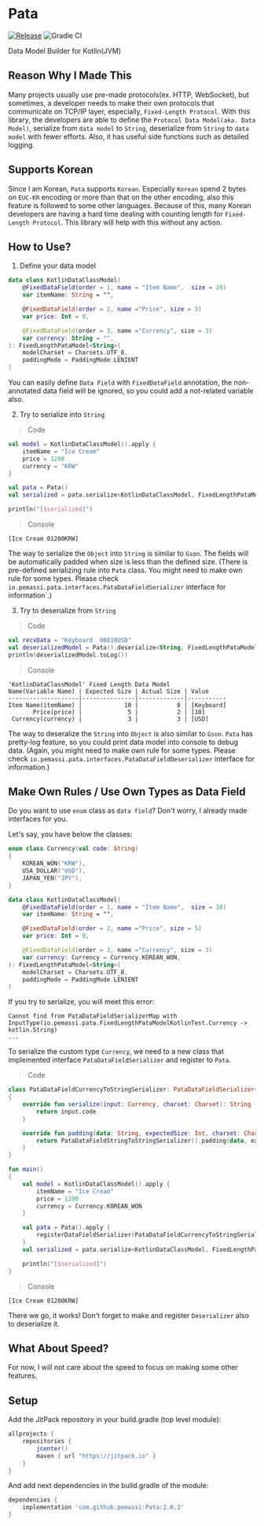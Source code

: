 # Pata
[![Release](https://jitpack.io/v/pemassi/Pata.svg)](https://jitpack.io/#pemassi/Pata)
![Gradle CI](https://github.com/pemassi/DataModelBuilder/actions/workflows/gradle-ci.yml/badge.svg)

Data Model Builder for Kotlin(JVM)

## Reason Why I Made This
Many projects usually use pre-made protocols(ex. HTTP, WebSocket), but sometimes, a developer needs to make their own protocols that communicate on TCP/IP layer, especially, `Fixed-Length Protocol`. With this library, the developers are able to define the `Protocol Data Model(aka. Data Model)`, serialize from `data model` to `String`, deserialize from `String` to `data model` with fewer efforts. Also, it has useful side functions such as detailed logging.

## Supports Korean
Since I am Korean, `Pata` supports `Korean`. Especially `Korean` spend 2 bytes on `EUC-KR` encoding or more than that on the other encoding, also this feature is followed to some other languages. Because of this, many Korean developers are having a hard time dealing with counting length for `Fixed-Length Protocol`. This library will help with this without any action.

## How to Use?
1. Define your data model
```kotlin
data class KotlinDataClassModel(
    @FixedDataField(order = 1, name = "Item Name",  size = 10)
    var itemName: String = "",

    @FixedDataField(order = 2, name ="Price", size = 5)
    var price: Int = 0,

    @FixedDataField(order = 3, name ="Currency", size = 3)
    var currency: String = "",
): FixedLengthPataModel<String>(
    modelCharset = Charsets.UTF_8,
    paddingMode = PaddingMode.LENIENT
)
```

You can easily define `Data Field` with `FixedDataField` annotation, the non-annotated data field will be ignored, so you could add a not-related variable also.

2. Try to serialize into `String`
> Code
```kotlin
val model = KotlinDataClassModel().apply {
    itemName = "Ice Cream"
    price = 1200
    currency = "KRW"
}

val pata = Pata()
val serialized = pata.serialize<KotlinDataClassModel, FixedLengthPataModel<String>, String>(model)

println("[$serialized]")
```

> Console
```console
[Ice Cream 01200KRW]
```
The way to serialize the `Object` into `String` is similar to `Gson`. The fields will be automatically padded when size is less than the defined size. (There is pre-defined serializing rule into `Pata` class. You might need to make own rule for some types. Please check `io.pemassi.pata.interfaces.PataDataFieldSerializer` interface for information`.)

3. Try to deserialize from `String`
> Code
```kotlin
val recvData = "Keyboard  00010USD"
val deserializedModel = Pata().deserialize<String, FixedLengthPataModel<String>, KotlinDataClassModel>(recvData)
println(deserializedModel.toLog())
```

> Console
```console
'KotlinDataClassModel' Fixed Length Data Model
Name(Variable Name) | Expected Size | Actual Size | Value     
--------------------|---------------|-------------|-----------
Item Name(itemName) |            10 |           8 | [Keyboard]
       Price(price) |             5 |           2 | [10]      
 Currency(currency) |             3 |           3 | [USD]   
```

The way to deseralize the `String` into `Object` is also similar to `Gson`. `Pata` has pretty-log feature, so you could print data model into console to debug data. (Again, you might need to make own rule for some types. Please check `io.pemassi.pata.interfaces.PataDataFieldDeserializer` interface for information.)

## Make Own Rules / Use Own Types as Data Field
Do you want to use `enum` class as `data field`? Don't worry, I already made interfaces for you.

Let's say, you have below the classes:
```kotlin
enum class Currency(val code: String)
{
    KOREAN_WON("KRW"),
    USA_DOLLAR("USD"),
    JAPAN_YEN("JPY"),
}

data class KotlinDataClassModel(
    @FixedDataField(order = 1, name = "Item Name",  size = 10)
    var itemName: String = "",

    @FixedDataField(order = 2, name ="Price", size = 5)
    var price: Int = 0,

    @FixedDataField(order = 3, name ="Currency", size = 3)
    var currency: Currency = Currency.KOREAN_WON,
): FixedLengthPataModel<String>(
    modelCharset = Charsets.UTF_8,
    paddingMode = PaddingMode.LENIENT
)
```

If you try to serialize, you will meet this error:
```console
Cannot find from PataDataFieldSerializerMap with InputType(io.pemassi.pata.FixedLengthPataModelKotlinTest.Currency -> kotlin.String)
...
```

To serialize the custom type `Currency`, we need to a new class that implemented interface `PataDataFieldSerializer` and register to `Pata`.

> Code
```kotlin
class PataDataFieldCurrencyToStringSerializer: PataDataFieldSerializer<Currency, String>
{
    override fun serialize(input: Currency, charset: Charset): String {
        return input.code
    }

    override fun padding(data: String, expectedSize: Int, charset: Charset): String {
        return PataDataFieldStringToStringSerializer().padding(data, expectedSize, charset)
    }
}

fun main()
{
    val model = KotlinDataClassModel().apply {
        itemName = "Ice Cream"
        price = 1200
        currency = Currency.KOREAN_WON
    }

    val pata = Pata().apply {
        registerDataFieldSerializer(PataDataFieldCurrencyToStringSerializer())
    }
    val serialized = pata.serialize<KotlinDataClassModel, FixedLengthPataModel<String>, String>(model)

    println("[$serialized]")
}
```

> Console
```console
[Ice Cream 01200KRW]
```

There we go, it works! Don't forget to make and register `Deserializer` also to deserialize it.

## What About Speed?
For now, I will not care about the speed to focus on making some other features.

## Setup
Add the JitPack repository in your build.gradle (top level module):
```gradle
allprojects {
    repositories {
        jcenter()
        maven { url "https://jitpack.io" }
    }
}
```

And add next dependencies in the build.gradle of the module:
```gradle
dependencies {
    implementation 'com.github.pemassi:Pata:2.0.2'
}
```
